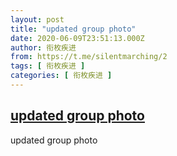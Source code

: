 ```yaml
---
layout: post
title: "updated group photo"
date: 2020-06-09T23:51:13.000Z
author: 衔枚疾进
from: https://t.me/silentmarching/2
tags: [ 衔枚疾进 ]
categories: [ 衔枚疾进 ]
---
```

<!--1591746673000-->
[updated group photo](https://t.me/silentmarching/2)
------

<div>
<p>updated group photo</p>
</div>
